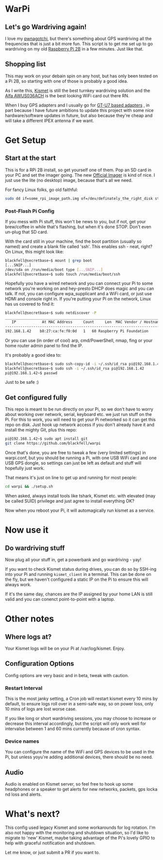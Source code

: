 # WarPi

## Let's go Wardriving again! 

I love my [pwnagotchi](https://pwnagotchi.ai), but there's something about
GPS wardriving all the frequencies that is just a bit more fun. This script is
to get me set up to go wardriving on my old 
[Raspberry Pi 2B](https://www.raspberrypi.com/products/raspberry-pi-2-model-b/)
in a few minutes. Just like that. 

## Shopping list

This may work on your debain spin on any host, but has only been tested on a
Pi 2B, so starting with one of those is probably a good idea.

As I write this, [Kismet](https://www.kismetwireless.net) is still the best 
turnkey wardriving solution and the 
[Alfa AWUS036ACH](https://www.alfa.com.tw/products/awus036ach) is the best 
looking WiFi card out there RN.

When I buy GPS adapters and I usually go for 
[GT-U7 based adapters](https://hobbycomponents.com/wired-wireless/1069-gt-u7-gps-module-with-eeprom-and-active-antenna)
, in part because I have future ambitions to update this project with some 
nice hardware/software updates in future, but also because they're cheap and 
will take a different IPEX antenna if we want. 

# Get Setup

## Start at the start

This is for a RPi 2B install, so get yourself one of them. Pop an SD card in 
your PC and set the imager going. The new 
[Official Imager](https://www.raspberrypi.com/news/raspberry-pi-imager-imaging-utility/) 
is kind of nice. I just use the lite (no desktop) image, because that's all 
we need. 

For fancy Linux folks, go old faithful:

```bash
sudo dd if=some_rpi_image_path.img of=/dev/definately_the_right_disk status=progress
```

### Post-Flash Pi Config

If you mess with Pi stuff, this won't be news to you, but if not, get your 
brew/coffee in while that's flashing, but when it's done STOP. Don't even 
un-plug that SD card. 

With the card still in your machine, find the boot partition (usually so 
named) and create a blank file called 'ssh'. This enables ssh - neat, right?
On Linux, this might look like:

```bash
blackfell@secretbase~$ mount | grep boot
[...SNIP...]
/dev/sda on /run/media/boot type [...SNIP...]
blackfell@secretbase~$ sudo touch /run/media/boot/ssh
```

Hopefully you have a wired network and you can connect your Pi to some network
you're working on and hey-presto DHCP does magic and you can talk. If not, you 
can configure wpa_supplicant and a WiFi card, or just use HDMI and console right 
in. If you're putting your Pi on the network, Linux has us covered to find it:

```bash
blackfell@secretbase~$ sudo netdiscover -P
_____________________________________________________________________________
   IP            At MAC Address     Count     Len  MAC Vendor / Hostname      
-----------------------------------------------------------------------------
192.168.1.42	b8:27:ca:fe:f0:0d	1	60 Raspberry Pi Foundation
```

Or you can use (in order of cool) arp, cmd/PowerShell, nmap, fing or your 
home router admin panel to find the IP. 

It's probably a good idea to:

```bash
blackfell@secretbase~$ sudo ssh-copy-id -i ~/.ssh/id_rsa pi@192.168.1.42
blackfell@secretbase~$ sudo ssh -i ~/.ssh/id_rsa pi@192.168.1.42
pi@192.168.1.42~$ passwd
```

Just to be safe :)

## Get configured fully

This repo is meant to be run directly on your Pi, so we don't have to worry 
about working over network, serial, keyboard etc. we just run stuff on the Pi.
For this to work, you will need to get your Pi networked so it can get this 
repo on disk. Just hook up network access if you don't already have it and 
install the mighty Git, plus this repo:

```bash
pi@192.168.1.42~$ sudo apt install git
git clone https://github.com/blackfell/warpi
```

Once that's done, you are free to tweak a few (very limited settings) in warpi.conf, 
but you should be running a Pi, with one USB WiFi card and one USB GPS dongle, 
so settings can just be left as default and stuff will hopefully just work. 

That means it's just on line to get up and running for most people:

```bash
cd warpi && ./setup.sh
```

When asked, always install tools like tshark, Kismet etc. with elevated (may
be called SUID) privilege and just agree to install everything OK? 

Now when you reboot your Pi, it will automagically run kismet as a service.

# Now use it

## Do wardriving stuff

Now plug all your stuff in, get a powerbank and go wardriving - yay! 

If you want to check Kismet status during drives, you can do so by SSH-ing
into your Pi and running `kismet_client` in a terminal. This can be done on
the fly, but we haven't configured a static IP on the Pi to ensure this will 
always work.

If it's the same day, chances are the IP assigned by your home LAN is still 
valid and you can conenct point-to-point with a laptop. 

# Other notes

## Where logs at?

Your Kismet logs will be on your Pi at /var/log/kismet. Enjoy.

## Configuration Options

Config options are very basic and in beta, tweak with caution.

### Restart Interval

This is the most janky setting, a Cron job will restart kismet every 10 mins
by default, to ensure logs roll over in a semi-safe way, so on power loss, 
only 10 mins of logs are lost worse case. 

If you like long or short wardriving sessions, you may choose to increase or 
decrease this interval accordingly, but the script will only work well for 
intervalse between 1 and 60 mins currently because of cron syntax. 

### Device names

You can configure the name of the WiFi and GPS devices to be used in the Pi, 
but unless yoyu're adding additional devices, there should be no need. 

## Audio

Audio is enabled on Kismet server, so feel free to hook up some headphones 
or a speaker to get alerts for new networks, packets, gps locka nd loss and 
alerts. 

# What's next?

This config used legacy Kismet and some workarounds for log rotation. I'm also 
not happy with the monitoring and shutdown situation, so I'd like to migrate to 
'new' Kismet, maybe taking advantage of the Pi's lovely GPIO to help with 
graceful notification and shutdown.

Let me know, or just submit a PR if you want to. 

